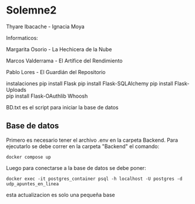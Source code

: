 # Solemne2
Thyare Ibacache - Ignacia Moya

Informaticos:

Margarita Osorio - La Hechicera de la Nube

Marcos Valderrama - El Artífice del Rendimiento

Pablo Lores - El Guardián del Repositorio

instalaciones 
pip install Flask 
pip install Flask-SQLAlchemy 
pip install Flask-Uploads  
pip install Flask-OAuthlib Whoosh

BD.txt es el script para iniciar la base de datos 

## Base de datos
Primero es necesario tener el archivo .env en la carpeta Backend.
Para ejecutarlo se debe correr en la carpeta "Backend" el comando:
```
docker compose up
```

Luego para conectarse a la base de datos se debe poner:
```
docker exec -it postgres_container psql -h localhost -U postgres -d udp_apuntes_en_linea
```


esta actualizacion es solo una pequeña base 



